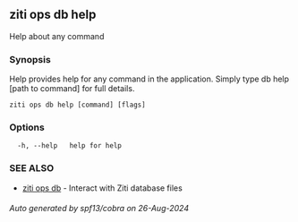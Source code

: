 ## ziti ops db help

Help about any command

### Synopsis

Help provides help for any command in the application.
Simply type db help [path to command] for full details.

```
ziti ops db help [command] [flags]
```

### Options

```
  -h, --help   help for help
```

### SEE ALSO

* [ziti ops db](../db.md)	 - Interact with Ziti database files

###### Auto generated by spf13/cobra on 26-Aug-2024
